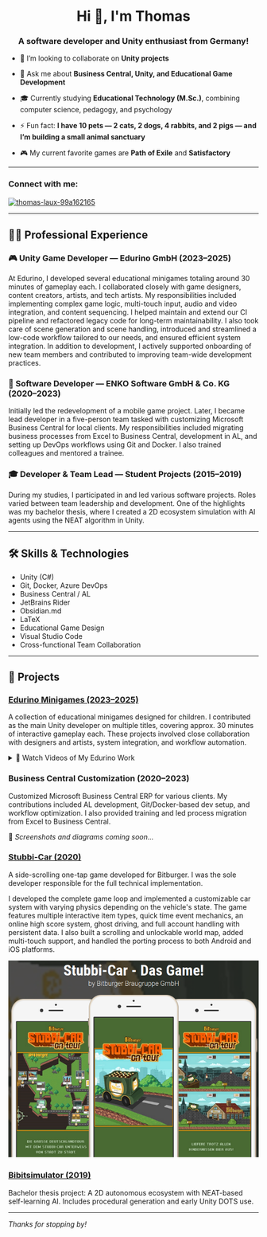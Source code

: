 <h1 align="center">Hi 👋, I'm Thomas</h1>
<h3 align="center">A software developer and Unity enthusiast from Germany!</h3>

- 👯 I’m looking to collaborate on **Unity projects**

- 💬 Ask me about **Business Central, Unity, and Educational Game Development**

- 🎓 Currently studying **Educational Technology (M.Sc.)**, combining computer science, pedagogy, and psychology

- ⚡ Fun fact: **I have 10 pets — 2 cats, 2 dogs, 4 rabbits, and 2 pigs — and I’m building a small animal sanctuary**

- 🎮 My current favorite games are **Path of Exile** and **Satisfactory**

---

<h3 align="left">Connect with me:</h3>
<p align="left">
<a href="https://linkedin.com/in/thomas-laux-99a162165" target="blank">
<img align="center" src="https://raw.githubusercontent.com/rahuldkjain/github-profile-readme-generator/master/src/images/icons/Social/linked-in-alt.svg" alt="thomas-laux-99a162165" height="30" width="40" />
</a>
</p>

---

## 🧑‍💻 Professional Experience

### 🎮 Unity Game Developer — Edurino GmbH (2023–2025)
At Edurino, I developed several educational minigames totaling around 30 minutes of gameplay each. I collaborated closely with game designers, content creators, artists, and tech artists. My responsibilities included implementing complex game logic, multi-touch input, audio and video integration, and content sequencing. I helped maintain and extend our CI pipeline and refactored legacy code for long-term maintainability. I also took care of scene generation and scene handling, introduced and streamlined a low-code workflow tailored to our needs, and ensured efficient system integration. In addition to development, I actively supported onboarding of new team members and contributed to improving team-wide development practices.


### 🧩 Software Developer — ENKO Software GmbH & Co. KG (2020–2023)
Initially led the redevelopment of a mobile game project. Later, I became lead developer in a five-person team tasked with customizing Microsoft Business Central for local clients. My responsibilities included migrating business processes from Excel to Business Central, development in AL, and setting up DevOps workflows using Git and Docker. I also trained colleagues and mentored a trainee.

### 🎓 Developer & Team Lead — Student Projects (2015–2019)
During my studies, I participated in and led various software projects. Roles varied between team leadership and development. One of the highlights was my bachelor thesis, where I created a 2D ecosystem simulation with AI agents using the NEAT algorithm in Unity.

---

## 🛠️ Skills & Technologies

- Unity (C#)
- Git, Docker, Azure DevOps
- Business Central / AL
- JetBrains Rider
- Obsidian.md
- LaTeX
- Educational Game Design
- Visual Studio Code
- Cross-functional Team Collaboration

---

## 🧪 Projects

### [Edurino Minigames (2023–2025)](https://apps.apple.com/de/app/edurino/id1576678420)
A collection of educational minigames designed for children. I contributed as the main Unity developer on multiple titles, covering approx. 30 minutes of interactive gameplay each. These projects involved close collaboration with designers and artists, system integration, and workflow automation.

<details>
  <summary>🎥 Watch Videos of My Edurino Work</summary>

<table>
  <tr>
    <td align="center">
      <a href="https://youtu.be/qOaQk_KmSgs"><img src="https://img.youtube.com/vi/qOaQk_KmSgs/0.jpg" width="200"/></a><br/>
      <sub>E11 ClockChaos</sub>
    </td>
    <td align="center">
      <a href="https://youtu.be/4cijJ6Y50GM"><img src="https://img.youtube.com/vi/4cijJ6Y50GM/0.jpg" width="200"/></a><br/>
      <sub>E200 lineBlaster</sub>
    </td>
    <td align="center">
      <a href="https://youtu.be/lV2BNdKEjOQ"><img src="https://img.youtube.com/vi/lV2BNdKEjOQ/0.jpg" width="200"/></a><br/>
      <sub>E9 mindfulMaze</sub>
    </td>
    <td align="center">
      <a href="https://youtu.be/rWysi2-9bkc"><img src="https://img.youtube.com/vi/rWysi2-9bkc/0.jpg" width="200"/></a><br/>
      <sub>E201 dataTreasure</sub>
    </td>
  </tr>
  <tr>
    <td align="center">
      <a href="https://youtu.be/xwI2iU1kbhw"><img src="https://img.youtube.com/vi/xwI2iU1kbhw/0.jpg" width="200"/></a><br/>
      <sub>E9 puffyBreath</sub>
    </td>
    <td align="center">
      <a href="https://youtu.be/Ddz-y3zdPDA"><img src="https://img.youtube.com/vi/Ddz-y3zdPDA/0.jpg" width="200"/></a><br/>
      <sub>E9 thoughtBalloons</sub>
    </td>
    <td align="center">
      <a href="https://youtu.be/W1-PzEqfplo"><img src="https://img.youtube.com/vi/W1-PzEqfplo/0.jpg" width="200"/></a><br/>
      <sub>E11 AutorunnerTime</sub>
    </td>
    <td align="center">
      <a href="https://youtu.be/bzCJ3cSy3vI"><img src="https://img.youtube.com/vi/bzCJ3cSy3vI/0.jpg" width="200"/></a><br/>
      <sub>E201 catfishGarden</sub>
    </td>
  </tr>
  <tr>
    <td align="center">
      <a href="https://youtu.be/OukHaXuMUQ8"><img src="https://img.youtube.com/vi/OukHaXuMUQ8/0.jpg" width="200"/></a><br/>
      <sub>E200 characterWallpaperPuzzle</sub>
    </td>
    <td align="center">
      <a href="https://youtu.be/vMaHm2hKBiI"><img src="https://img.youtube.com/vi/vMaHm2hKBiI/0.jpg" width="200"/></a><br/>
      <sub>E201 digitalDetox</sub>
    </td>
    <td align="center">
      <a href="https://youtu.be/7OyP4_T08A4"><img src="https://img.youtube.com/vi/7OyP4_T08A4/0.jpg" width="200"/></a><br/>
      <sub>E11 Around the Clock</sub>
    </td>
    <td align="center">
      <a href="https://youtu.be/9mtozPRZVoU"><img src="https://img.youtube.com/vi/9mtozPRZVoU/0.jpg" width="200"/></a><br/>
      <sub>E11 Build a Clock</sub>
    </td>
  </tr>
  <tr>
    <td align="center">
      <a href="https://youtu.be/CSfEKOv49m4"><img src="https://img.youtube.com/vi/CSfEKOv49m4/0.jpg" width="200"/></a><br/>
      <sub>E9 Memory Book</sub>
    </td>
    <td></td>
    <td></td>
    <td></td>
  </tr>
</table>

</details>

### Business Central Customization (2020–2023)
Customized Microsoft Business Central ERP for various clients. My contributions included AL development, Git/Docker-based dev setup, and workflow optimization. I also provided training and led process migration from Excel to Business Central.

📸 *Screenshots and diagrams coming soon...*

### [Stubbi-Car (2020)](https://apps.apple.com/us/app/stubbi-car-das-game/id1508323525)
A side-scrolling one-tap game developed for Bitburger. I was the sole developer responsible for the full technical implementation.

I developed the complete game loop and implemented a customizable car system with varying physics depending on the vehicle's state. The game features multiple interactive item types, quick time event mechanics, an online high score system, ghost driving, and full account handling with persistent data. I also built a scrolling and unlockable world map, added multi-touch support, and handled the porting process to both Android and iOS platforms.

![Stubbi-Car Screenshot](./StubbiCar.png)

### [Bibitsimulator (2019)](https://github.com/LauxThomas/Bachelor_AI_ecosystem)
Bachelor thesis project: A 2D autonomous ecosystem with NEAT-based self-learning AI. Includes procedural generation and early Unity DOTS use.

---

_Thanks for stopping by!_
